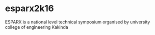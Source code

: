 # esparx2k16 
ESPARX is a national level technical symposium organised by university college of engineering Kakinda
